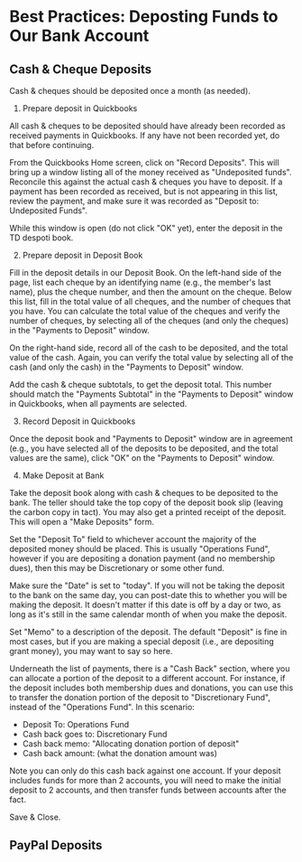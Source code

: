Best Practices: Deposting Funds to Our Bank Account
===================================================

Cash & Cheque Deposits
----------------------

Cash & cheques should be deposited once a month (as needed). 

1. Prepare deposit in Quickbooks

All cash & cheques to be deposited should have already been recorded as received payments in Quickbooks. If any have not been recorded yet, do that before continuing. 

From the Quickbooks Home screen, click on "Record Deposits". This will bring up a window listing all of the money received as "Undeposited funds". Reconcile this against the actual cash & cheques you have to deposit. If a payment has been recorded as received, but is not appearing in this list, review the payment, and make sure it was recorded as "Deposit to: Undeposited Funds".

While this window is open (do not click "OK" yet), enter the deposit in the TD despoti book.

2. Prepare deposit in Deposit Book

Fill in the deposit details in our Deposit Book. On the left-hand side of the page, list each cheque by an identifying name (e.g., the member's last name), plus the cheque number, and then the amount on the cheque. Below this list, fill in the total value of all cheques, and the number of cheques that you have. You can calculate the total value of the cheques and verify the number of cheques, by selecting all of the cheques (and only the cheques) in the "Payments to Deposit" window. 

On the right-hand side, record all of the cash to be deposited, and the total value of the cash. Again, you can verify the total value by selecting all of the cash (and only the cash) in the "Payments to Deposit" window. 

Add the cash & cheque subtotals, to get the deposit total. This number should match the "Payments Subtotal" in the "Payments to Deposit" window in Quickbooks, when all payments are selected. 

3. Record Deposit in Quickbooks

Once the deposit book and "Payments to Deposit" window are in agreement (e.g., you have selected all of the deposits to be deposited, and the total values are the same), click "OK" on the "Payments to Deposit" window. 

4. Make Deposit at Bank

Take the deposit book along with cash & cheques to be deposited to the bank. The teller should take the top copy of the deposit book slip (leaving the carbon copy in tact). You may also get a printed receipt of the deposit. This will open a "Make Deposits" form. 

Set the "Deposit To" field to whichever account the majority of the deposited money should be placed. This is usually "Operations Fund", however if you are depositing a donation payment (and no membership dues), then this may be Discretionary or some other fund.

Make sure the "Date" is set to "today". If you will not be taking the deposit to the bank on the same day, you can post-date this to whether you will be making the deposit. It doesn't matter if this date is off by a day or two, as long as it's still in the same calendar month of when you make the deposit. 

Set "Memo" to a description of the deposit. The default "Deposit" is fine in most cases, but if you are making a special deposit (i.e., are depositing grant money), you may want to say so here. 

Underneath the list of payments, there is a "Cash Back" section, where you can allocate a portion of the deposit to a different account. For instance, if the deposit includes both membership dues and donations, you can use this to transfer the donation portion of the deposit to "Discretionary Fund", instead of the "Operations Fund". In this scenario:

  * Deposit To: Operations Fund
  * Cash back goes to: Discretionary Fund
  * Cash back memo: "Allocating donation portion of deposit"
  * Cash back amount: (what the donation amount was)

Note you can only do this cash back against one account. If your deposit includes funds for more than 2 accounts, you will need to make the initial deposit to 2 accounts, and then transfer funds between accounts after the fact. 

Save & Close.


PayPal Deposits
---------------